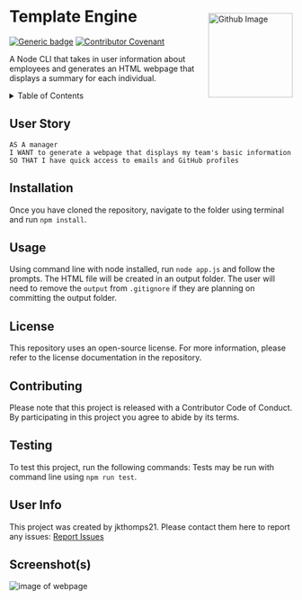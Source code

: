 <img src="https://avatars0.githubusercontent.com/u/49950576?v=4" alt="Github Image" width="150" align="right" style="margin: 50px 0 0 10px"/>

# Template Engine

[![Generic badge](https://img.shields.io/badge/license-MIT-green.svg)](https://shields.io/) [![Contributor Covenant](https://img.shields.io/badge/Contributor%20Covenant-v2.0%20adopted-ff69b4.svg)](https://www.contributor-covenant.org/version/2/0/code_of_conduct/code_of_conduct.md)

A Node CLI that takes in user information about employees and generates an HTML webpage that displays a summary for each individual.

<details>
<summary>Table of Contents</summary>

## Table of Contents
* Description
* [Installation](#installation)
* [Usage](#usage)
* [License](#license)
* [Contributing](#contributing)
* [Testing](#testing)
* [User Info](#user-info)

</details>

## User Story
```
AS A manager
I WANT to generate a webpage that displays my team's basic information
SO THAT I have quick access to emails and GitHub profiles
```

## Installation
Once you have cloned the repository, navigate to the folder using terminal and run `npm install`.

## Usage
Using command line with node installed, run `node app.js` and follow the prompts. The HTML file will be created in an output folder. The user will need to remove the `output` from `.gitignore` if they are planning on committing the output folder.

## License
This repository uses an open-source license. For more information, please refer to the license documentation in the repository.

## Contributing
Please note that this project is released with a Contributor Code of Conduct. By participating in this project you agree to abide by its terms.

## Testing
To test this project, run the following commands:
Tests may be run with command line using `npm run test`.

## User Info
This project was created by jkthomps21.
Please contact them here to report any issues: <a href="mailto:jkthomps21@gmail.com">Report Issues</a>

## Screenshot(s)
![image of webpage](https://user-images.githubusercontent.com/49950576/84716684-6e7e7780-af39-11ea-819d-baea4ed8102c.png)
